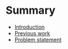 # Summary

* [Introduction](Introduction.md)
* [Previous work](previous_work.md)
* [Problem statement](problem_statement.md)

